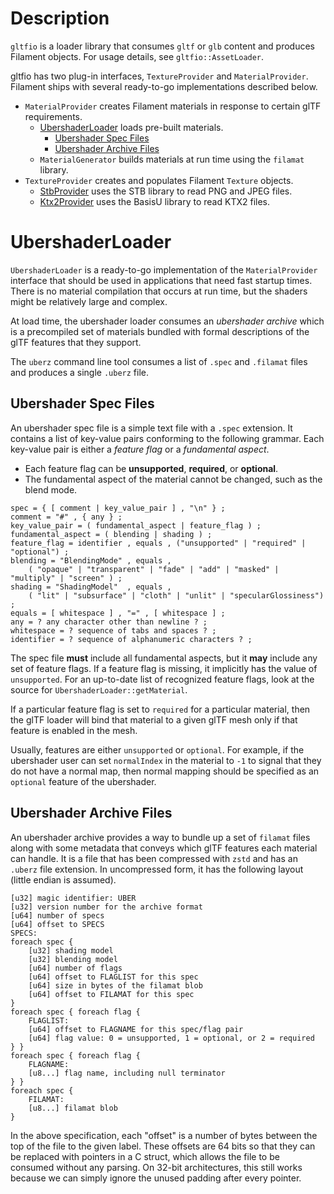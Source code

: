 # Description

`gltfio` is a loader library that consumes `gltf` or `glb` content and produces Filament
objects. For usage details, see `gltfio::AssetLoader`.

gltfio has two plug-in interfaces, `TextureProvider` and `MaterialProvider`.  Filament ships with
several ready-to-go implementations described below.

- `MaterialProvider` creates Filament materials in response to certain glTF requirements.
    - [UbershaderLoader](#ubershaderloader) loads pre-built materials.
        - [Ubershader Spec Files](#ubershader-spec-files)
        - [Ubershader Archive Files](#ubershader-archive-files)
    - `MaterialGenerator` builds materials at run time using the `filamat` library.
- `TextureProvider` creates and populates Filament `Texture` objects.
    - [StbProvider](#stbprovider) uses the STB library to read PNG and JPEG files.
    - [Ktx2Provider](#ktx2provider) uses the BasisU library to read KTX2 files.

# UbershaderLoader

`UbershaderLoader` is a ready-to-go implementation of the `MaterialProvider` interface that should
be used in applications that need fast startup times. There is no material compilation that
occurs at run time, but the shaders might be relatively large and complex.

At load time, the ubershader loader consumes an *ubershader archive* which is a precompiled set of
materials bundled with formal descriptions of the glTF features that they support.

The `uberz` command line tool consumes a list of `.spec` and `.filamat` files and produces a single
`.uberz` file.

## Ubershader Spec Files

An ubershader spec file is a simple text file with a `.spec` extension. It contains a list of
key-value pairs conforming to the following grammar. Each key-value pair is either a *feature flag*
or a *fundamental aspect*.

- Each feature flag can be **unsupported**, **required**, or **optional**.
- The fundamental aspect of the material cannot be changed, such as the blend mode.

```eBNF
spec = { [ comment | key_value_pair ] , "\n" } ;
comment = "#" , { any } ;
key_value_pair = ( fundamental_aspect | feature_flag ) ;
fundamental_aspect = ( blending | shading ) ;
feature_flag = identifier , equals , ("unsupported" | "required" | "optional") ;
blending = "BlendingMode" , equals ,
    ( "opaque" | "transparent" | "fade" | "add" | "masked" | "multiply" | "screen" ) ;
shading = "ShadingModel"  , equals ,
    ( "lit" | "subsurface" | "cloth" | "unlit" | "specularGlossiness") ;
equals = [ whitespace ] , "=" , [ whitespace ] ;
any = ? any character other than newline ? ;
whitespace = ? sequence of tabs and spaces ? ;
identifier = ? sequence of alphanumeric characters ? ;
```

The spec file **must** include all fundamental aspects, but it **may** include any set of feature
flags. If a feature flag is missing, it implicitly has the value of `unsupported`. For an up-to-date
list of recognized feature flags, look at the source for `UbershaderLoader::getMaterial`.

If a particular feature flag is set to `required` for a particular material, then the glTF loader
will bind that material to a given glTF mesh only if that feature is enabled in the mesh.

Usually, features are either `unsupported` or `optional`. For example, if the ubershader user can
set `normalIndex` in the material to `-1` to signal that they do not have a normal map, then normal
mapping should be specified as an `optional` feature of the ubershader.

## Ubershader Archive Files

An ubershader archive provides a way to bundle up a set of `filamat` files along with some metadata
that conveys which glTF features each material can handle. It is a file that has been compressed
with `zstd` and has an `.uberz` file extension. In uncompressed form, it has the following layout
(little endian is assumed).

```
[u32] magic identifier: UBER
[u32] version number for the archive format
[u64] number of specs
[u64] offset to SPECS
SPECS:
foreach spec {
    [u32] shading model
    [u32] blending model
    [u64] number of flags
    [u64] offset to FLAGLIST for this spec
    [u64] size in bytes of the filamat blob
    [u64] offset to FILAMAT for this spec
}
foreach spec { foreach flag {
    FLAGLIST:
    [u64] offset to FLAGNAME for this spec/flag pair
    [u64] flag value: 0 = unsupported, 1 = optional, or 2 = required
} }
foreach spec { foreach flag {
    FLAGNAME:
    [u8...] flag name, including null terminator
} }
foreach spec {
    FILAMAT:
    [u8...] filamat blob
}
```

In the above specification, each "offset" is a number of bytes between the top of the file to the
given label. These offsets are 64 bits so that they can be replaced with pointers in a C struct,
which allows the file to be consumed without any parsing. On 32-bit architectures, this still works
because we can simply ignore the unused padding after every pointer.
